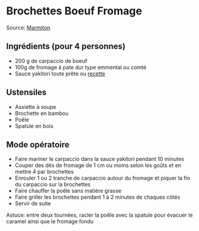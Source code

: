 # Brochettes Boeuf Fromage

Source: [Marmiton](https://www.marmiton.org/recettes/recette_yakitori-boeuf-au-fromage-rapide_68293.aspx)

## Ingrédients (pour 4 personnes)

- 200 g de carpaccio de boeuf
- 100g de fromage à pate dur type emmental ou comté
- Sauce yakitori toute prête ou [recette](https://github.com/nlhomme/recettes-de-cuisine/blob/main/manger/sale/sauce_yakitori.md)

## Ustensiles

- Assiette à soupe
- Brochette en bambou
- Poêle
- Spatule en bois

## Mode opératoire

- Faire mariner le carpaccio dans la sauce yakitori pendant 10 minutes
- Couper des dés de fromage de 1 cm ou moins selon les goûts et en  mettre 4 par brochettes
- Enrouler 1 ou 2 tranche de carpaccio autour du fromage et piquer la fin du carpaccio sur la brochettes
- Faire chauffer la poêle sans matière grasse
- Faire griller les brochettes pendant 1 à 2 minutes de chaques côtés
- Servir de suite

Astuce: entre deux tournées, racler la poêle avec la spatule pour évacuer le caramel ainsi que le fromage fondu
